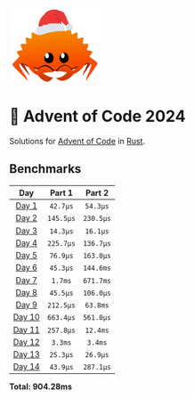 <img src="./.assets/christmas_ferris.png" width="164">

# 🎄 Advent of Code 2024

Solutions for [Advent of Code](https://adventofcode.com/) in [Rust](https://www.rust-lang.org/).

<!--- advent_readme_stars table --->

<!--- benchmarking table --->
## Benchmarks

| Day | Part 1 | Part 2 |
| :---: | :---: | :---:  |
| [Day 1](./src/bin/01.rs) | `42.7µs` | `54.3µs` |
| [Day 2](./src/bin/02.rs) | `145.5µs` | `230.5µs` |
| [Day 3](./src/bin/03.rs) | `14.3µs` | `16.1µs` |
| [Day 4](./src/bin/04.rs) | `225.7µs` | `136.7µs` |
| [Day 5](./src/bin/05.rs) | `76.9µs` | `163.0µs` |
| [Day 6](./src/bin/06.rs) | `45.3µs` | `144.6ms` |
| [Day 7](./src/bin/07.rs) | `1.7ms` | `671.7ms` |
| [Day 8](./src/bin/08.rs) | `45.5µs` | `106.0µs` |
| [Day 9](./src/bin/09.rs) | `212.5µs` | `63.8ms` |
| [Day 10](./src/bin/10.rs) | `663.4µs` | `561.0µs` |
| [Day 11](./src/bin/11.rs) | `257.8µs` | `12.4ms` |
| [Day 12](./src/bin/12.rs) | `3.3ms` | `3.4ms` |
| [Day 13](./src/bin/13.rs) | `25.3µs` | `26.9µs` |
| [Day 14](./src/bin/14.rs) | `43.9µs` | `287.1µs` |

**Total: 904.28ms**
<!--- benchmarking table --->

